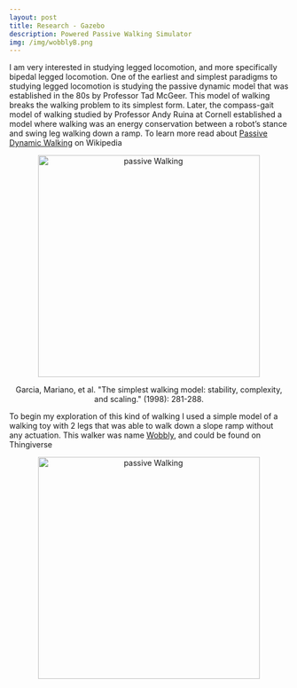 ```yaml
---
layout: post
title: Research - Gazebo
description: Powered Passive Walking Simulator
img: /img/wobblyB.png
---
```


I am very interested in studying legged locomotion, and more specifically bipedal legged locomotion. One of the earliest and simplest paradigms to studying legged locomotion is studying the passive dynamic model that was established in the 80s by Professor Tad McGeer. This model of walking breaks the walking problem to its simplest form. Later, the compass-gait model of walking studied by Professor Andy Ruina at Cornell established a model where walking was an energy conservation between a robot’s stance and swing leg walking down a ramp. To learn more read about [Passive Dynamic Walking](https://en.wikipedia.org/wiki/Passive_dynamics) on Wikipedia

<p align="center">
  <img src="http://krcarter.github.io/img/passive.png" alt="passive Walking" width="400"/>
</p>

<p align="center">
Garcia, Mariano, et al. "The simplest walking model: stability, complexity, and scaling." (1998): 281-288.
</p>

To begin my exploration of this kind of walking I used a simple model of a walking toy with 2 legs that was able to walk down a slope ramp without any actuation. This walker was name [Wobbly](https://en.wikipedia.org/wiki/Passive_dynamics), and could be found on Thingiverse

<p align="center">
  <img src="http://krcarter.github.io/img/wobblyGif.gif" alt="passive Walking" width="400"/>
</p>

